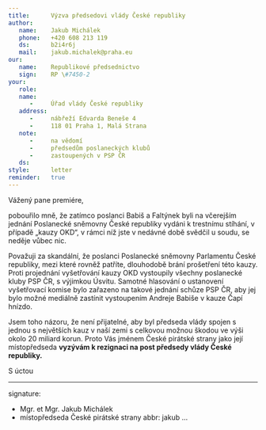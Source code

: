 ```yaml
---
title:      Výzva předsedovi vlády České republiky
author:
   name:    Jakub Michálek
   phone:   +420 608 213 119
   ds:      b2i4r6j
   mail:    jakub.michalek@praha.eu
our:
   name:    Republikové předsednictvo
   sign:    RP \#7450-2
your:
   role:    
   name:    
      -     Úřad vlády České republiky
   address:
      -     nábřeží Edvarda Beneše 4
      -     118 01 Praha 1, Malá Strana
   note:
      -     na vědomí
      -     předsedům poslaneckých klubů
      -     zastoupených v PSP ČR
   ds:      
style:      letter
reminder:   true
---
```


Vážený pane premiére,

pobouřilo mně, že zatímco poslanci Babiš a Faltýnek byli na včerejším jednání Poslanecké sněmovny České republiky vydáni k trestnímu stíhání, v případě „kauzy OKD“, v rámci níž jste v nedávné době svědčil u soudu, se neděje vůbec nic.

Považuji za skandální, že poslanci Poslanecké sněmovny Parlamentu České republiky, mezi které rovněž patříte, dlouhodobě brání prošetření této kauzy. Proti projednání vyšetřování kauzy OKD vystoupily všechny poslanecké kluby PSP ČR, s výjimkou Úsvitu. Samotné hlasování o ustanovení vyšetřovací komise bylo zařazeno na takové jednání schůze PSP ČR, aby jej bylo možné mediálně zastínit vystoupením Andreje Babiše v kauze Čapí hnízdo. 

Jsem toho názoru, že není přijatelné, aby byl předseda vlády spojen s jednou s největších kauz v naší zemi s celkovou možnou škodou ve výši okolo 20 miliard korun. Proto Vás jménem České pirátské strany jako její místopředseda **vyzývám k rezignaci na post předsedy vlády České republiky.**

S úctou

---
signature: 
  - Mgr. et Mgr. Jakub Michálek
  - místopředseda České pirátské strany
abbr:       jakub
...
